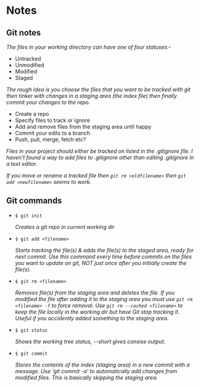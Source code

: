 # Notes

## Git notes
*The files in your working directory can have one of four statuses:-*
* Untracked
* Unmodified
* Modified
* Staged

*The rough idea is you choose the files that you want to be tracked with git then tinker with changes in a staging area (the index file) then finally commit your changes to the repo.*
* Create a repo
* Specify files to track or ignore
* Add and remove files from the staging area until happy
* Commit your edits to a branch
* Push, pull, merge, fetch etc?

*Files in your project should either be tracked on listed in the .gitignore file. I haven't found a way to add files to .gitignore other than editing .gitignore in a text editor.*

*If you move or rename a tracked file then `git rm <oldfilename>` then `git add <newfilename>` seems to work.*

## Git commands
* `$ git init`

  *Creates a git repo in current working dir*

* `$ git add <filename>`

   *Starts tracking the file(s) & adds the file(s) to the staged area, ready for next commit. Use this command every time before commits on the files you want to update on git, NOT just once after you initially create the file(s).*

* `$ git rm <filename>`

  *Removes file(s) from the staging area and deletes the file. If you modified the file after adding it to the staging area you must use `git rm <filename> -f` to force removal. Use `git rm --cached <filename>` to keep the file locally in the working dir but have Git stop tracking it. Useful if you accidently added something to the staging area.*

* `$ git status`

  *Shows the working tree status, --short gives consise output.*

* `$ git commit`

  *Stores the contents of the index (staging area) in a new commit with a message. Use 'git commit -a' to automatically add changes from modified files. This is basically skipping the staging area.*
